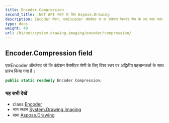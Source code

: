 ```yaml
---
title: Encoder.Compression
second_title: .NET API संदर्भ के लिए Aspose.Drawing
description: Encoder मैदन. एकEncoder ऑब्जेक्ट ज क कंप्रेशन पैरमटर श्रेण के लए वश्व स्तर पर अद्वतय पहचनकर्त के सथ प्ररंभ कय गय है
type: docs
weight: 40
url: /hi/net/system.drawing.imaging/encoder/compression/
---
```

## Encoder.Compression field

एकEncoder ऑब्जेक्ट जो कि कंप्रेशन पैरामीटर श्रेणी के लिए विश्व स्तर पर अद्वितीय पहचानकर्ता के साथ प्रारंभ किया गया है।

```csharp
public static readonly Encoder Compression;
```

### यह सभी देखें

* class [Encoder](../)
* नाम स्थान [System.Drawing.Imaging](../../encoder/)
* सभा [Aspose.Drawing](../../../)


